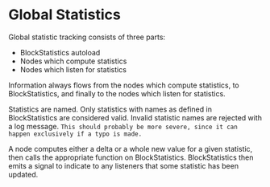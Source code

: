 # Global Statistics

Global statistic tracking consists of three parts:

- BlockStatistics autoload
- Nodes which compute statistics
- Nodes which listen for statistics

Information always flows from the nodes which compute statistics, to BlockStatistics, and finally to the nodes which listen for statistics.

Statistics are named. Only statistics with names as defined in BlockStatistics are considered valid. Invalid statistic names are rejected with a log message. `This should probably be more severe, since it can happen exclusively if a typo is made.`

A node computes either a delta or a whole new value for a given statistic, then calls the appropriate function on BlockStatistics. BlockStatistics then emits a signal to indicate to any listeners that some statistic has been updated.
